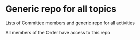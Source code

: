Generic repo for all topics
==========

Lists of Committee members and generic repo for all activities

All members of the Order have access to this repo

